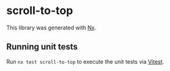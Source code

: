 # scroll-to-top

This library was generated with [Nx](https://nx.dev).

## Running unit tests

Run `nx test scroll-to-top` to execute the unit tests via [Vitest](https://vitest.dev/).
